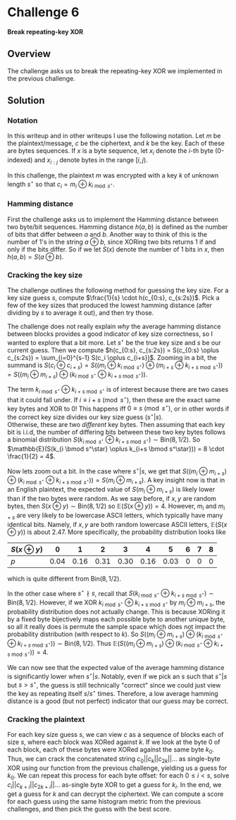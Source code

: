 # Challenge 6

**Break repeating-key XOR**

## Overview

The challenge asks us to break the repeating-key XOR we implemented in the previous challenge.

## Solution

### Notation

In this writeup and in other writeups I use the following notation. Let $m$ be the plaintext/message, $c$ be the ciphertext, and $k$ be the key. Each of these are bytes sequences. If $x$ is a byte sequence, let $x_i$ denote the $i$-th byte (0-indexed) and $x_{i:j}$ denote bytes in the range $[i, j)$.

In this challenge, the plaintext $m$ was encrypted with a key $k$ of unknown length $s^\star$ so that $c_i = m_i \oplus k_{i \bmod s^\star}$.

### Hamming distance

First the challenge asks us to implement the Hamming distance between two byte/bit sequences. Hamming distance $h(a,b)$ is defined as the number of bits that differ between $a$ and $b$. Another way to think of this is the number of 1's in the string $a \oplus b$, since XORing two bits returns 1 if and only if the bits differ. So if we let $S(x)$ denote the number of 1 bits in $x$, then $h(a, b) = S(a \oplus b)$.

### Cracking the key size

The challenge outlines the following method for guessing the key size. For a key size guess $s$, compute $\frac{1}{s} \cdot h(c_{0:s}, c_{s:2s})$. Pick a few of the key sizes that produced the lowest hamming distance (after dividing by $s$ to average it out), and then try those.

The challenge does not really explain _why_ the average hamming distance between blocks provides a good indicator of key size correctness, so I wanted to explore that a bit more. Let $s^\star$ be the true key size and $s$ be our current guess. Then we compute $h(c_{0:s}, c_{s:2s}) = S(c_{0:s} \oplus c_{s:2s}) = \sum_{i=0}^{s-1} S(c_i \oplus c_{i+s})$. Zooming in a bit, the summand is $S(c_i \oplus c_{i+s}) = S((m_i \oplus k_{i \bmod s^\star}) \oplus (m_{i+s} \oplus k_{i+s \bmod s^\star})) = S((m_i \oplus m_{i+s}) \oplus (k_{i \bmod s^\star} \oplus k_{i+s \bmod s^\star}))$.

The term $k_{i \bmod s^\star} \oplus k_{i+s \bmod s^\star}$ is of interest because there are two cases that it could fall under. If $i \equiv i+s \pmod{s^\star}$, then these are the exact same key bytes and XOR to $0$! This happens iff $0 \equiv s \pmod{s^\star}$, or in other words if the correct key size divides our key size guess ($s^\star | s$). \
Otherwise, these are two _different_ key bytes. Then assuming that each key bit is i.i.d, the number of differing bits between these two key bytes follows a binomial distribution $S(k_{i \bmod s^\star} \oplus k_{i+s \bmod s^\star}) \sim \mathrm{Bin}(8, 1/2)$. So $\mathbb{E}(S(k_{i \bmod s^\star} \oplus k_{i+s \bmod s^\star})) = 8 \cdot \frac{1}{2} = 4$.

Now lets zoom out a bit. In the case where $s^\star | s$, we get that $S((m_i \oplus m_{i+s}) \oplus (k_{i \bmod s^\star} \oplus k_{i+s \bmod s^\star})) = S(m_i \oplus m_{i+s})$. A key insight now is that in an English plaintext, the expected value of $S(m_i \oplus m_{i+s})$ is likely lower than if the two bytes were random. As we saw before, if $x,y$ are random bytes, then $S(x \oplus y) \sim \mathrm{Bin}(8, 1/2)$ so $\mathbb{E}(S(x \oplus y)) = 4$. However, $m_i$ and $m_{i+s}$ are very likely to be lowercase ASCII letters, which typically have many identical bits. Namely, if $x,y$ are both random lowercase ASCII letters, $\mathbb{E}(S(x \oplus y))$ is about $2.47$. More specifically, the probability distribution looks like

| $S(x \oplus y)$ | 0    | 1    | 2    | 3    | 4    | 5    | 6 | 7 | 8 |
|--------------------------|------|------|------|------|------|------|------|------|------|
| $p$                     | 0.04 | 0.16 | 0.31 | 0.30 | 0.16 | 0.03 | 0 | 0 | 0 |

which is quite different from $\mathrm{Bin}(8, 1/2)$.

In the other case where $s^\star \nmid s$, recall that $S(k_{i \bmod s^\star} \oplus k_{i+s \bmod s^\star}) \sim \mathrm{Bin}(8, 1/2)$. However, if we XOR $k_{i \bmod s^\star} \oplus k_{i+s \bmod s^\star}$ by $m_i \oplus m_{i+s}$, the probability distribution does not actually change. This is because XORing it by a fixed byte bijectively maps each possible byte to another unique byte, so all it really does is permute the sample space which does not impact the probability distribution (with respect to $k$). So $S((m_i \oplus m_{i+s}) \oplus (k_{i \bmod s^\star} \oplus k_{i+s \bmod s^\star})) \sim \mathrm{Bin}(8, 1/2)$. Thus $\mathbb{E}(S((m_i \oplus m_{i+s}) \oplus (k_{i \bmod s^\star} \oplus k_{i+s \bmod s^\star})) = 4$.

We can now see that the expected value of the average hamming distance is significantly lower when $s^\star | s$. Notably, even if we pick an $s$ such that $s^\star | s$ but $s > s^\star$, the guess is still technically "correct" since we could just view the key as repeating itself $s / s^\star$ times. Therefore, a low average hamming distance is a good (but not perfect) indicator that our guess may be correct.

### Cracking the plaintext

For each key size guess $s$, we can view $c$ as a sequence of blocks each of size $s$, where each block was XORed against $k$. If we look at the byte 0 of each block, each of these bytes were XORed against the same byte $k_0$. Thus, we can crack the concatenated string $c_0 || c_k || c_{2k} || \ldots$ as single-byte XOR using our function from the previous challenge, yielding us a guess for $k_0$. We can repeat this process for each byte offset: for each $0 \leq i < s$, solve $c_{i} || c_{k+i} || c_{2k+i} || \ldots$ as-single byte XOR to get a guess for $k_i$. In the end, we get a guess for $k$ and can decrypt the ciphertext. We can compute a score for each guess using the same histogram metric from the previous challenges, and then pick the guess with the best score.

